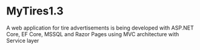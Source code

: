 # MyTires1.3
 A web application for tire advertisements is being developed with ASP.NET Core, EF Core, MSSQL and Razor Pages using MVC architecture with Service layer
